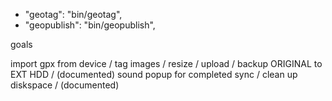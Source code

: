 * "geotag": "bin/geotag",
* "geopublish": "bin/geopublish",

goals

import gpx from device /
tag images /
resize /
upload /
backup ORIGINAL to EXT HDD / (documented)
sound popup for completed sync /
clean up diskspace / (documented)
